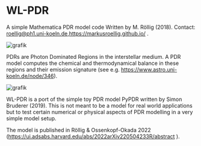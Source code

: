 # WL-PDR
A simple Mathematica PDR model code
Written by M. Röllig (2018). Contact: roellig@ph1.uni-koeln.de,https://markusroellig.github.io/ .

![grafik](https://user-images.githubusercontent.com/4069237/176459878-75e620a4-29ee-4918-a605-bc1f8866ff6e.png)

PDRs are Photon Dominated Regions in the interstellar medium. A PDR model computes the chemical and thermodynamical balance in these regions and their emission signature (see e.g.  https://www.astro.uni-koeln.de/node/346). 

![grafik](https://user-images.githubusercontent.com/4069237/176459134-d79a04da-a894-4f25-8123-1fbdb59590ab.png)

WL-PDR is a port of the simple toy PDR model PyPDR written by Simon Bruderer (2019). This is not meant to be a model for real world applications but to test certain numerical or physical aspects of PDR modelling in a very simple model setup.

The model is published in Röllig & Ossenkopf-Okada 2022 (https://ui.adsabs.harvard.edu/abs/2022arXiv220504233R/abstract ).

